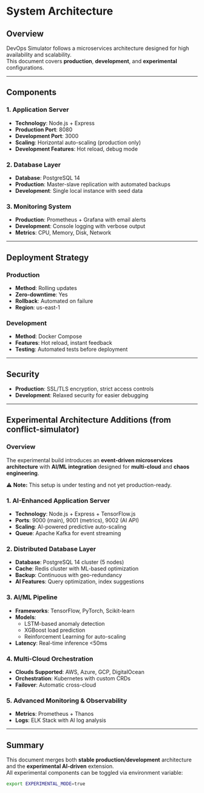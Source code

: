 # System Architecture

## Overview
DevOps Simulator follows a microservices architecture designed for high availability and scalability.  
This document covers **production**, **development**, and **experimental** configurations.

---

## Components

### 1. Application Server
- **Technology**: Node.js + Express
- **Production Port**: 8080
- **Development Port**: 3000
- **Scaling**: Horizontal auto-scaling (production only)
- **Development Features**: Hot reload, debug mode

### 2. Database Layer
- **Database**: PostgreSQL 14
- **Production**: Master-slave replication with automated backups
- **Development**: Single local instance with seed data

### 3. Monitoring System
- **Production**: Prometheus + Grafana with email alerts
- **Development**: Console logging with verbose output
- **Metrics**: CPU, Memory, Disk, Network

---

## Deployment Strategy

### Production
- **Method**: Rolling updates  
- **Zero-downtime**: Yes  
- **Rollback**: Automated on failure  
- **Region**: us-east-1  

### Development
- **Method**: Docker Compose  
- **Features**: Hot reload, instant feedback  
- **Testing**: Automated tests before deployment  

---

## Security
- **Production**: SSL/TLS encryption, strict access controls  
- **Development**: Relaxed security for easier debugging  

---

## Experimental Architecture Additions (from conflict-simulator)

### Overview
The experimental build introduces an **event-driven microservices architecture** with **AI/ML integration** designed for **multi-cloud** and **chaos engineering**.

⚠️ **Note:** This setup is under testing and not yet production-ready.

### 1. AI-Enhanced Application Server
- **Technology**: Node.js + Express + TensorFlow.js  
- **Ports**: 9000 (main), 9001 (metrics), 9002 (AI API)  
- **Scaling**: AI-powered predictive auto-scaling  
- **Queue**: Apache Kafka for event streaming  

### 2. Distributed Database Layer
- **Database**: PostgreSQL 14 cluster (5 nodes)  
- **Cache**: Redis cluster with ML-based optimization  
- **Backup**: Continuous with geo-redundancy  
- **AI Features**: Query optimization, index suggestions  

### 3. AI/ML Pipeline
- **Frameworks**: TensorFlow, PyTorch, Scikit-learn  
- **Models**:  
  - LSTM-based anomaly detection  
  - XGBoost load prediction  
  - Reinforcement Learning for auto-scaling  
- **Latency**: Real-time inference <50ms  

### 4. Multi-Cloud Orchestration
- **Clouds Supported**: AWS, Azure, GCP, DigitalOcean  
- **Orchestration**: Kubernetes with custom CRDs  
- **Failover**: Automatic cross-cloud  

### 5. Advanced Monitoring & Observability
- **Metrics**: Prometheus + Thanos  
- **Logs**: ELK Stack with AI log analysis  

---

## Summary
This document merges both **stable production/development** architecture and the **experimental AI-driven** extension.  
All experimental components can be toggled via environment variable:  
```bash
export EXPERIMENTAL_MODE=true
